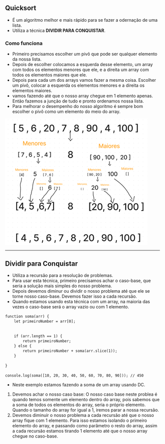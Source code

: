## Quicksort
- É um algoritmo melhor e mais rápido para se fazer a odernação de uma lista.
- Utiliza a técnica **DIVIDIR PARA CONQUISTAR**.

### Como funciona
- Primeiro precisamos escolher um pivô que pode ser qualquer elemento da nossa lista.
- Depois de escolher colocamos a esquerda desse elemento, um array com todos os elementos menores que ele, e a direita um array com todos os elementos maiores que ele.
- Depois para cada um dos arrays vamos fazer a mesma coisa. Escolher um pivô, colocar a esquerda os elementos menores e a direita os elementos maiores.
- vamos fazendo até que o nosso array chegue em 1 elemento apenas. Então fazemos a junção de tudo e pronto ordenamos nossa lista.
- Para melhorar o desempenho do nosso algoritmo é sempre bom escolher o pivô como um elemento do meio do array.

![figjam](./img/Figjam.png)

---------------------------------------------------------------------------------------------------------------------------------------------------------------------------------------------------------------

## Dividir para Conquistar
- Utiliza a recursão para a resolução de problemas.
- Para usar esta técnica, primeiro precisamos achar o caso-base, que seria a solução mais simples do nosso problema.
- Depois devemos diminur ou dividir o nosso problema até que ele se torne nosso caso-base. Devemos fazer isso a cada recursão.
- Quando estamos usando esta técnica com um array, na maioria das vezes o caso-base será o array vazio ou com 1 elemento.

```
function soma(arr) {
    let primeiroNumber = arr[0];


    if (arr.length == 1) {
        return primeiroNumber;
    } else {
        return primeiroNumber + soma(arr.slice(1));
    }

}

console.log(soma([10, 20, 30, 40, 50, 60, 70, 80, 90])); // 450

```

- Neste exemplo estamos fazendo a soma de um array usando DC.
1. Devemos achar o nosso caso base: O nosso caso base neste problea é quando temos somente um elemento dentro do array, pois sabemos que a soma de todos os elementos do array, seria o próprio elemento. Quando o tamanho do array for igual a 1, iremos parar a nossa recursão.
2. Devemos diminuir o nosso problema a cada recursão até que o nosso array fique com 1 elemento. Para isso estamos isolando o primeiro elemento do array, e passando como parâmetro o resto do array, assim a cada recursão estamos tirando 1 elemento até que o nosso array chegue no caso-base.

